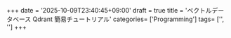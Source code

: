 +++
date = '2025-10-09T23:40:45+09:00'
draft = true
title = 'ベクトルデータベース Qdrant 簡易チュートリアル'
categories= ['Programming']
tags= ['', '']
+++
